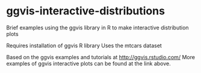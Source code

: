 # ggvis-interactive-distributions
Brief examples using the ggvis library in R to make interactive distribution plots

Requires installation of ggvis R library
Uses the mtcars dataset

Based on the ggvis examples and tutorials at http://ggvis.rstudio.com/
More examples of ggvis interactive plots can be found at the link above.
